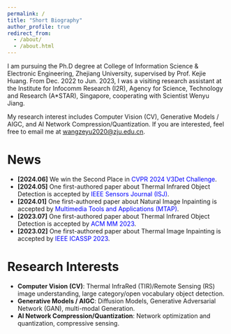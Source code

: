 ```yaml
---
permalink: /
title: "Short Biography"
author_profile: true
redirect_from: 
  - /about/
  - /about.html
---
```


I am pursuing the Ph.D degree at College of Information Science & Electronic Engineering, Zhejiang University, supervised by Prof. Kejie Huang. From Dec. 2022 to Jun. 2023, I was a visiting research assistant at the Institute for Infocomm Research (I2R), Agency for Science, Technology and Research (A*STAR), Singapore, cooperating with Scientist Wenyu Jiang.

My research interest includes Computer Vision (CV), Generative Models / AIGC, and AI Network Compression/Quantization. If you are interested, feel free to email me at wangzeyu2020@zju.edu.cn.

News
======
- __[2024.06]__ We win the Second Place in <font color=Blue>CVPR 2024 V3Det Challenge</font>.
- __[2024.05]__ One first-authored paper about Thermal Infrared Object Detection is accepted by <font color=Blue>IEEE Sensors Journal (ISJ)</font>.
- __[2024.01]__ One first-authored paper about Natural Image Inpainting is accepted by <font color=Blue>Multimedia Tools and Applications (MTAP)</font>.
- __[2023.07]__ One first-authored paper about Thermal Infrared Object Detection is accepted by <font color=Blue>ACM MM 2023</font>.
- __[2023.02]__ One first-authored paper about Thermal Image Inpainting is accepted by <font color=Blue>IEEE ICASSP 2023</font>.

Research Interests
======
- __Computer Vision (CV)__: Thermal InfraRed (TIR)/Remote Sensing (RS) image understanding, large category/open vocabulary object detection.
- __Generative Models / AIGC__: Diffusion Models, Generative Adversarial Network (GAN), multi-modal Generation.
- __AI Network Compression/Quantization__: Network optimization and quantization, compressive sensing.
